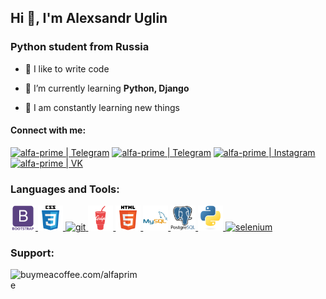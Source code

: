 ## Hi :wave:, I'm Alexsandr Uglin
### Python student from Russia

<!--
<p align="left"> <img src="https://komarev.com/ghpvc/?username=alfa-prime&label=Profile%20views&color=0e75b6&style=flat" alt="alfa-prime" /> </p>
-->

- :muscle: I like to write code

- 🌱 I’m currently learning **Python, Django**

- :star2: I am constantly learning new things

#### Connect with me:
[<image aligin="left" alt="alfa-prime | Telegram" width="22px" src="https://cdn.jsdelivr.net/npm/simple-icons@v3/icons/telegram.svg"/>](https://t.me/AbsoluteBender)
[<image aligin="left" alt="alfa-prime | Telegram" width="22px" src="https://cdn.jsdelivr.net/npm/simple-icons@v3/icons/gmail.svg"/>](https://t.me/AbsoluteBender)
[<image aligin="left" alt="alfa-prime | Instagram" width="22px" src="https://cdn.jsdelivr.net/npm/simple-icons@v3/icons/instagram.svg"/>](https://www.instagram.com/uglin/?hl=ru)
[<image aligin="left" alt="alfa-prime | VK" width="22px" src="https://cdn.jsdelivr.net/npm/simple-icons@v3/icons/vk.svg"/>](https://vk.com/alex_uglin)




<h3 align="left">Languages and Tools:</h3>
<p align="left"> <a href="https://getbootstrap.com" target="_blank"> <img src="https://raw.githubusercontent.com/devicons/devicon/master/icons/bootstrap/bootstrap-plain-wordmark.svg" alt="bootstrap" width="40" height="40"/> </a> <a href="https://www.w3schools.com/css/" target="_blank"> <img src="https://raw.githubusercontent.com/devicons/devicon/master/icons/css3/css3-original-wordmark.svg" alt="css3" width="40" height="40"/> </a> <a href="https://git-scm.com/" target="_blank"> <img src="https://www.vectorlogo.zone/logos/git-scm/git-scm-icon.svg" alt="git" width="40" height="40"/> </a> <a href="https://gulpjs.com" target="_blank"> <img src="https://raw.githubusercontent.com/devicons/devicon/master/icons/gulp/gulp-plain.svg" alt="gulp" width="40" height="40"/> </a> <a href="https://www.w3.org/html/" target="_blank"> <img src="https://raw.githubusercontent.com/devicons/devicon/master/icons/html5/html5-original-wordmark.svg" alt="html5" width="40" height="40"/> </a> <a href="https://www.mysql.com/" target="_blank"> <img src="https://raw.githubusercontent.com/devicons/devicon/master/icons/mysql/mysql-original-wordmark.svg" alt="mysql" width="40" height="40"/> </a> <a href="https://www.postgresql.org" target="_blank"> <img src="https://raw.githubusercontent.com/devicons/devicon/master/icons/postgresql/postgresql-original-wordmark.svg" alt="postgresql" width="40" height="40"/> </a> <a href="https://www.python.org" target="_blank"> <img src="https://raw.githubusercontent.com/devicons/devicon/master/icons/python/python-original.svg" alt="python" width="40" height="40"/> </a> <a href="https://www.selenium.dev" target="_blank"> <img src="https://raw.githubusercontent.com/detain/svg-logos/780f25886640cef088af994181646db2f6b1a3f8/svg/selenium-logo.svg" alt="selenium" width="40" height="40"/> </a> </p>

<h3 align="left">Support:</h3>
<p><a href="https://www.buymeacoffee.com/buymeacoffee.com/alfaprime"> <img align="left" src="https://cdn.buymeacoffee.com/buttons/v2/default-yellow.png" height="50" width="210" alt="buymeacoffee.com/alfaprime" /></a></p><br><br>

<!--
<p>&nbsp;<img align="center" src="https://github-readme-stats.vercel.app/api?username=alfa-prime&show_icons=true&locale=en" alt="alfa-prime" /></p>

 ### Hi, my name is Alex!

#### I'm using 
![PyCharm](img/pycharm.svg)

##### My stack
![CSS](img/css.svg)
![HTML](img/html.svg)
![Python](img/python.svg)

## Links
[![Telegram](img/telegram.svg)](https://t.me/AbsoluteBender)

**alfa-prime/alfa-prime** is a ✨ _special_ ✨ repository because its `README.md` (this file) appears on your GitHub profile.

Here are some ideas to get you started:

- 🔭 I’m currently working on ...
- 🌱 I’m currently learning ...
- 👯 I’m looking to collaborate on ...
- 🤔 I’m looking for help with ...
- 💬 Ask me about ...
- 📫 How to reach me: ...
- 😄 Pronouns: ...
- ⚡ Fun fact: ...
-->
